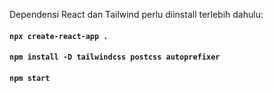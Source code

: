 Dependensi React dan Tailwind perlu diinstall terlebih dahulu:
#### `npx create-react-app .`
#### `npm install -D tailwindcss postcss autoprefixer`
#### `npm start`
